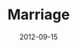 ---
layout: message
category: message
series: "Knock-Off"
title: "Marriage"
date: 2012-09-15
audio-description: "Brian Tome talks about what real marriage looks like."
audio: "http://www.crossroads.net/players/media/hq/KnockOff_01.mp3"
audio-title: "Marriage"
audio-duration: "34&#58;43"
program-description: "Program - Week 1 of Knock-Off"
program: "http://www.crossroads.net/players/media/hq/09_15-16_12Program_OAKLEY.pdf"
program-title: "Marriage"
video-description: "Brian Tome talks about what real marriage looks like."
video-title: "Marriage"
video: "https://s3.amazonaws.com/crossroadsvideomessages/KnockOff_01.mp4"
video-poster: "https://www.crossroads.net/uploadedfiles/KnockOff_01_Still.jpg"
---